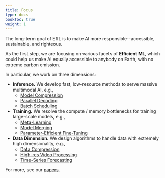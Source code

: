 ```yaml
---
title: Focus
type: docs
bookToc: true
weight: 1
---
```


The long-term goal of EffL is to make AI more responsible--accessible, sustainable, and righteous.

As the first step, we are focusing on various facets of **Efficient ML**, which could help us make AI equally accessible to anybody on Earth, with no extreme carbon emission.

In particular, we work on three dimensions:

- **Inference.** We develop fast, low-resource methods to serve massive multimodal AI, e.g.,
	- [Model Compression](https://developer.apple.com/videos/play/wwdc2023/10047/)
	- [Parallel Decoding](https://pytorch.org/blog/flash-decoding/) 
	- [Batch Scheduling](https://www.anyscale.com/blog/continuous-batching-llm-inference)
- **Training.** We resolve the compute / memory bottlenecks for training large-scale models, e.g.,
	- [Meta-Learning](https://lilianweng.github.io/posts/2018-11-30-meta-learning/)
	- [Model Merging](https://gretel.ai/blog/what-is-model-soup)
	- [Parameter-Efficient Fine-Tuning](https://huggingface.co/blog/peft)
- **Data Dimension.** We design algorithms to handle data with extremely high dimensionality, e.g.,
	- [Data Compression](https://hific.github.io)
	- [High-res Video Processing](https://subin-kim-cv.github.io/NVP/)
	- [Time-Series Forecasting](https://github.com/ngruver/llmtime)

For more, see our [papers](/docs/research/papers).

